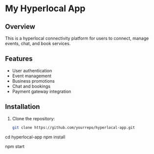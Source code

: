# My Hyperlocal App

## Overview
This is a hyperlocal connectivity platform for users to connect, manage events, chat, and book services.

## Features
- User authentication
- Event management
- Business promotions
- Chat and bookings
- Payment gateway integration

## Installation
1. Clone the repository:
   ```sh
   git clone https://github.com/yourrepo/hyperlocal-app.git

cd hyperlocal-app
npm install

npm start
